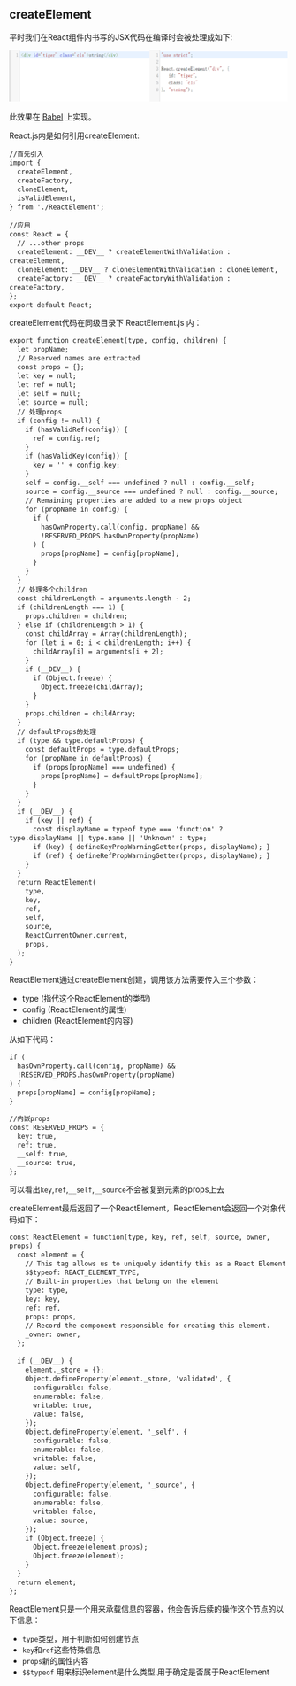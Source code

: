 ## createElement

平时我们在React组件内书写的JSX代码在编译时会被处理成如下:

![Event Loop](../assets/img/react_sc/createEl_babel.png)

此效果在 [Babel](https://babeljs.io/repl/) 上实现。

React.js内是如何引用createElement:
```
//首先引入
import {
  createElement,
  createFactory,
  cloneElement,
  isValidElement,
} from './ReactElement';

//应用
const React = {
  // ...other props
  createElement: __DEV__ ? createElementWithValidation : createElement,
  cloneElement: __DEV__ ? cloneElementWithValidation : cloneElement,
  createFactory: __DEV__ ? createFactoryWithValidation : createFactory,
};
export default React;
```

createElement代码在同级目录下 ReactElement.js 内：
```
export function createElement(type, config, children) {
  let propName;
  // Reserved names are extracted
  const props = {};
  let key = null;
  let ref = null;
  let self = null;
  let source = null;
  // 处理props
  if (config != null) {
    if (hasValidRef(config)) {
      ref = config.ref;
    }
    if (hasValidKey(config)) {
      key = '' + config.key;
    }
    self = config.__self === undefined ? null : config.__self;
    source = config.__source === undefined ? null : config.__source;
    // Remaining properties are added to a new props object
    for (propName in config) {
      if (
        hasOwnProperty.call(config, propName) &&
        !RESERVED_PROPS.hasOwnProperty(propName)
      ) {
        props[propName] = config[propName];
      }
    }
  }
  // 处理多个children
  const childrenLength = arguments.length - 2;
  if (childrenLength === 1) {
    props.children = children;
  } else if (childrenLength > 1) {
    const childArray = Array(childrenLength);
    for (let i = 0; i < childrenLength; i++) {
      childArray[i] = arguments[i + 2];
    }
    if (__DEV__) {
      if (Object.freeze) {
        Object.freeze(childArray);
      }
    }
    props.children = childArray;
  }
  // defaultProps的处理
  if (type && type.defaultProps) {
    const defaultProps = type.defaultProps;
    for (propName in defaultProps) {
      if (props[propName] === undefined) {
        props[propName] = defaultProps[propName];
      }
    }
  }
  if (__DEV__) {
    if (key || ref) {
      const displayName = typeof type === 'function' ? type.displayName || type.name || 'Unknown' : type;
      if (key) { defineKeyPropWarningGetter(props, displayName); }
      if (ref) { defineRefPropWarningGetter(props, displayName); }
    }
  }
  return ReactElement(
    type,
    key,
    ref,
    self,
    source,
    ReactCurrentOwner.current,
    props,
  );
}
```
ReactElement通过createElement创建，调用该方法需要传入三个参数：

- type (指代这个ReactElement的类型)
- config (ReactElement的属性)
- children (ReactElement的内容)

从如下代码：
```
if (
  hasOwnProperty.call(config, propName) &&
  !RESERVED_PROPS.hasOwnProperty(propName)
) {
  props[propName] = config[propName];
}
```
```
//内嵌props
const RESERVED_PROPS = {
  key: true,
  ref: true,
  __self: true,
  __source: true,
};
```
可以看出`key`,`ref`,`__self`,`__source`不会被复到元素的props上去


createElement最后返回了一个ReactElement，ReactElement会返回一个对象代码如下：

```
const ReactElement = function(type, key, ref, self, source, owner, props) {
  const element = {
    // This tag allows us to uniquely identify this as a React Element
    $$typeof: REACT_ELEMENT_TYPE,
    // Built-in properties that belong on the element
    type: type,
    key: key,
    ref: ref,
    props: props,
    // Record the component responsible for creating this element.
    _owner: owner,
  };

  if (__DEV__) {
    element._store = {};
    Object.defineProperty(element._store, 'validated', {
      configurable: false,
      enumerable: false,
      writable: true,
      value: false,
    });
    Object.defineProperty(element, '_self', {
      configurable: false,
      enumerable: false,
      writable: false,
      value: self,
    });
    Object.defineProperty(element, '_source', {
      configurable: false,
      enumerable: false,
      writable: false,
      value: source,
    });
    if (Object.freeze) {
      Object.freeze(element.props);
      Object.freeze(element);
    }
  }
  return element;
};
```
ReactElement只是一个用来承载信息的容器，他会告诉后续的操作这个节点的以下信息：
- `type`类型，用于判断如何创建节点
- `key`和`ref`这些特殊信息
- `props`新的属性内容
- `$$typeof` 用来标识element是什么类型,用于确定是否属于ReactElement
